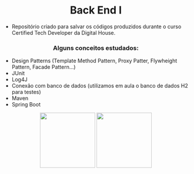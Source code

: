 <h1 align="center"> Back End I</h1>

- Repositório criado para salvar os códigos produzidos durante o curso Certified Tech Developer da Digital House. 

<h3 align="center">Alguns conceitos estudados: </h3> 

- Design Patterns (Template Method Pattern, Proxy Patter, Flywheight Pattern, Facade Pattern...)
- JUnit 
- Log4J
- Conexão com banco de dados (utilizamos em aula o banco de dados H2 para testes)
- Maven
- Spring Boot 

<div align="center">
  <img height="150" width="150" src="https://cdn.jsdelivr.net/gh/devicons/devicon/icons/java/java-original-wordmark.svg" />
  <img height="150" width="150" src="https://cdn.jsdelivr.net/gh/devicons/devicon/icons/spring/spring-original-wordmark.svg" />

</div>

##
